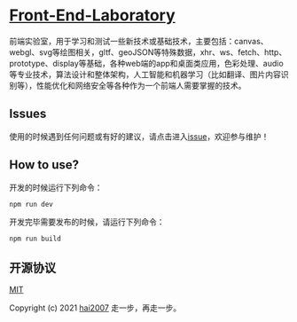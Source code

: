 # [Front-End-Laboratory](https://hai2007.github.io/Front-End-Laboratory/)
前端实验室，用于学习和测试一些新技术或基础技术，主要包括：canvas、webgl、svg等绘图相关，gltf、geoJSON等特殊数据，xhr、ws、fetch、http、prototype、display等基础，各种web端的app和桌面类应用，色彩处理、audio等专业技术，算法设计和整体架构，人工智能和机器学习（比如翻译、图片内容识别等），性能优化和网络安全等各种作为一个前端人需要掌握的技术。

## Issues
使用的时候遇到任何问题或有好的建议，请点击进入[issue](https://github.com/hai2007/Front-End-Laboratory/issues)，欢迎参与维护！

## How to use?

开发的时候运行下列命令：

```
npm run dev
```

开发完毕需要发布的时候，请运行下列命令：

```
npm run build
```

开源协议
---------------------------------------
[MIT](https://github.com/hai2007/Front-End-Laboratory/blob/master/LICENSE)

Copyright (c) 2021 [hai2007](https://hai2007.gitee.io/sweethome/) 走一步，再走一步。
